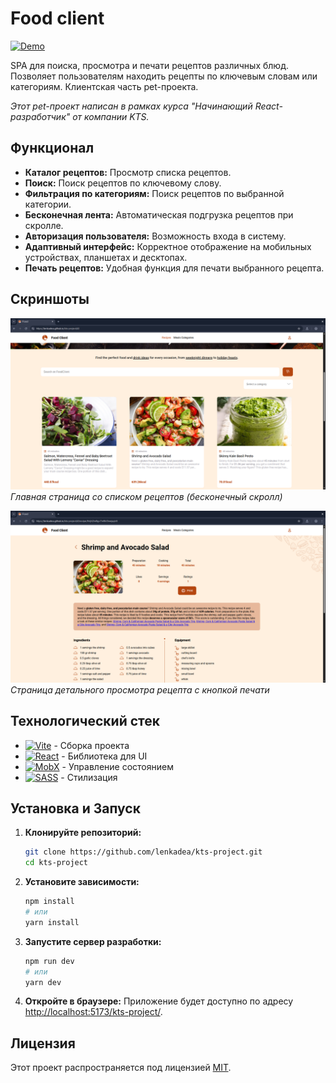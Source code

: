 # Food client

[![Demo](https://img.shields.io/badge/Demo-GitHub%20Pages-blue?style=for-the-badge)](https://lenkadea.github.io/kts-project)

SPA для поиска, просмотра и печати рецептов различных блюд. Позволяет пользователям находить рецепты по ключевым словам или категориям. Клиентская часть pet-проекта.

*Этот pet-проект написан в рамках курса "Начинающий React-разработчик" от компании KTS.*

## Функционал

*   **Каталог рецептов:** Просмотр списка рецептов.
*   **Поиск:** Поиск рецептов по ключевому слову.
*   **Фильтрация по категориям:** Поиск рецептов по выбранной категории.
*   **Бесконечная лента:** Автоматическая подгрузка рецептов при скролле.
*   **Авторизация пользователя:** Возможность входа в систему.
*   **Адаптивный интерфейс:** Корректное отображение на мобильных устройствах, планшетах и десктопах.
*   **Печать рецептов:** Удобная функция для печати выбранного рецепта.

## Скриншоты

![Главная страница со списком рецептов](/screenshots/home.png)
*Главная страница со списком рецептов (бесконечный скролл)*

![Страница рецепта](/screenshots/recipe.png)
*Страница детального просмотра рецепта с кнопкой печати*

## Технологический стек

*   [![Vite](https://img.shields.io/badge/Vite-%23646CFF.svg?style=for-the-badge&logo=vite&logoColor=white)](https://vitejs.dev/) - Сборка проекта
*   [![React](https://img.shields.io/badge/React-%2320232a.svg?style=for-the-badge&logo=react&logoColor=%2361DAFB)](https://react.dev/) - Библиотека для UI
*   [![MobX](https://img.shields.io/badge/MobX-%23FF9955.svg?style=for-the-badge&logo=mobx&logoColor=white)](https://mobx.js.org/) - Управление состоянием
*   [![SASS](https://img.shields.io/badge/SASS-%23CC6699.svg?style=for-the-badge&logo=sass&logoColor=white)](https://sass-lang.com/) - Стилизация

## Установка и Запуск

1.  **Клонируйте репозиторий:**
    ```bash
    git clone https://github.com/lenkadea/kts-project.git
    cd kts-project
    ```
2.  **Установите зависимости:**
    ```bash
    npm install
    # или
    yarn install
    ```
3.  **Запустите сервер разработки:**
    ```bash
    npm run dev
    # или
    yarn dev
    ```
4.  **Откройте в браузере:** Приложение будет доступно по адресу [http://localhost:5173/kts-project/](http://localhost:5173/kts-project/).

## Лицензия

Этот проект распространяется под лицензией [MIT](https://opensource.org/licenses/MIT).

